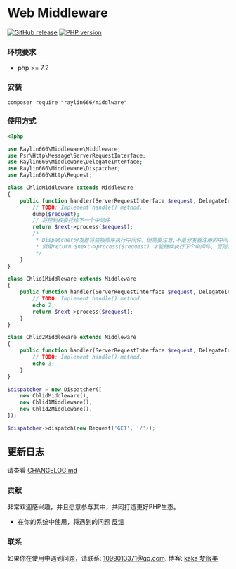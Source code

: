 # Web Middleware 

[![GitHub release](https://img.shields.io/github/release/raylin666/middleware.svg)](https://github.com/raylin666/middleware/releases)
[![PHP version](https://img.shields.io/badge/php-%3E%207-orange.svg)](https://github.com/php/php-src)

### 环境要求

* php >= 7.2

### 安装

```
composer require "raylin666/middlware"
```

### 使用方式

```php
<?php

use Raylin666\Middleware\Middleware;
use Psr\Http\Message\ServerRequestInterface;
use Raylin666\Middleware\DelegateInterface;
use Raylin666\Middleware\Dispatcher;
use Raylin666\Http\Request;

class ChlidMiddleware extends Middleware
{
    public function handler(ServerRequestInterface $request, DelegateInterface $next){
        // TODO: Implement handle() method.
        dump($request);
        // 将控制权委托给下一个中间件
        return $next->process($request);
        /*
         * Dispatcher分发器将会按顺序执行中间件。但需要注意,不是分发器注册的中间件都必须会执行,只有当中间件执行通过后
         * 调用return $next->process($request) 才能继续执行下个中间件, 否则将结束中间件的继续分发。
         */
    }
}

class Chlid1Middleware extends Middleware
{
    public function handler(ServerRequestInterface $request, DelegateInterface $next){
        // TODO: Implement handle() method.
        echo 2;
        return $next->process($request);
    }
}

class Chlid2Middleware extends Middleware
{
    public function handler(ServerRequestInterface $request, DelegateInterface $next){
        // TODO: Implement handle() method.
        echo 3;
    }
}

$dispatcher = new Dispatcher([
    new ChlidMiddleware(),
    new Chlid1Middleware(),
    new Chlid2Middleware(),
]);

$dispatcher->dispatch(new Request('GET', '/'));
```

## 更新日志

请查看 [CHANGELOG.md](CHANGELOG.md)

### 贡献

非常欢迎感兴趣，并且愿意参与其中，共同打造更好PHP生态。

* 在你的系统中使用，将遇到的问题 [反馈](https://github.com/raylin666/middleware/issues)

### 联系

如果你在使用中遇到问题，请联系: [1099013371@qq.com](mailto:1099013371@qq.com). 博客: [kaka 梦很美](http://www.ls331.com)

